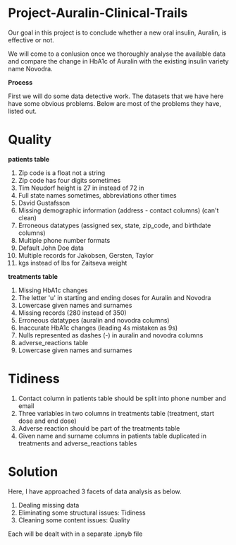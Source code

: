 # Project-Auralin-Clinical-Trails
  Our goal in this project is to conclude whether a new oral insulin, Auralin, is effective or not.
  
  
  We will come to a conlusion once we thoroughly analyse the available data and compare the change in HbA1c of Auralin with the existing insulin variety name Novodra.

**Process**

First we will do some data detective work. The datasets that we have here have some obvious problems. Below are most of the problems they have, listed out. 

# Quality

**patients table**
1. Zip code is a float not a string
2. Zip code has four digits sometimes
3. Tim Neudorf height is 27 in instead of 72 in
4. Full state names sometimes, abbreviations other times
5. Dsvid Gustafsson
6. Missing demographic information (address - contact columns) (can't clean)
7. Erroneous datatypes (assigned sex, state, zip_code, and birthdate columns)
8. Multiple phone number formats
9. Default John Doe data
10. Multiple records for Jakobsen, Gersten, Taylor
11. kgs instead of lbs for Zaitseva weight

**treatments table**
1. Missing HbA1c changes
2. The letter 'u' in starting and ending doses for Auralin and Novodra
3. Lowercase given names and surnames
4. Missing records (280 instead of 350)
5. Erroneous datatypes (auralin and novodra columns)
6. Inaccurate HbA1c changes (leading 4s mistaken as 9s)
7. Nulls represented as dashes (-) in auralin and novodra columns
8. adverse_reactions table
9. Lowercase given names and surnames

# Tidiness
1. Contact column in patients table should be split into phone number and email
2. Three variables in two columns in treatments table (treatment, start dose and end dose)
3. Adverse reaction should be part of the treatments table
4. Given name and surname columns in patients table duplicated in treatments and adverse_reactions tables


# Solution
Here, I have approached 3 facets of data analysis as below.
1. Dealing missing data
2. Eliminating some structural issues: Tidiness
3. Cleaning some content issues: Quality

Each will be dealt with in a separate .ipnyb file
